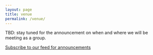 ```yaml
---
layout: page
title: venue
permalink: /venue/
---
```


TBD: stay tuned for the announcement on when and where we will be meeting as a group.

[Subscribe to our feed for announcements](https://culug.group/feed.xml)
